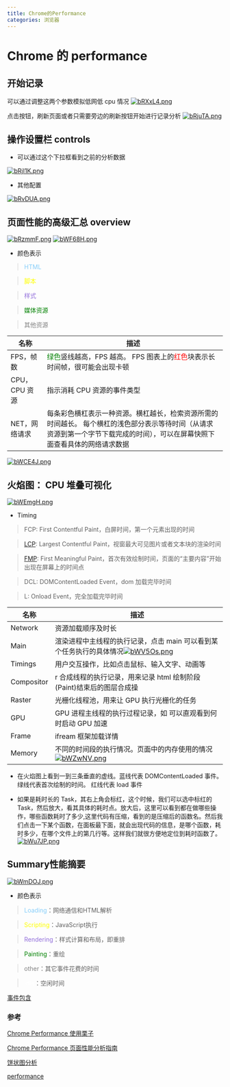 ```yaml
---
title: Chrome的Performance
categories: 浏览器
---
```


# Chrome 的 performance

## 开始记录

可以通过调整这两个参数模拟低网低 cpu 情况 [![bRXxL4.png](https://s1.ax1x.com/2022/03/09/bRXxL4.png)](https://imgtu.com/i/bRXxL4)

点击按钮，刷新页面或者只需要旁边的刷新按钮开始进行记录分析 [![bRjuTA.png](https://s1.ax1x.com/2022/03/09/bRjuTA.png)](https://imgtu.com/i/bRjuTA)

## 操作设置栏 controls

- 可以通过这个下拉框看到之前的分析数据

[![bRjI1K.png](https://s1.ax1x.com/2022/03/09/bRjI1K.png)](https://imgtu.com/i/bRjI1K)

- 其他配置

[![bRvDUA.png](https://s1.ax1x.com/2022/03/09/bRvDUA.png)](https://imgtu.com/i/bRvDUA)

## 页面性能的高级汇总 overview

[![bRzmmF.png](https://s1.ax1x.com/2022/03/09/bRzmmF.png)](https://imgtu.com/i/bRzmmF) [![bWF68H.png](https://s1.ax1x.com/2022/03/09/bWF68H.png)](https://imgtu.com/i/bWF68H)

- 颜色表示
> <font color=#87CEFA>HTML</font>

> <font color=yellow>脚本</font>

> <font color=#9370DB>样式</font>

> <font color=green>媒体资源</font>

> <font color=gray>其他资源</font>

| 名称 | 描述 |
| --- | --- |
| FPS，帧数 | <font color=green>绿色</font>竖线越高，FPS 越高。 FPS 图表上的<font color=red>红色</font>块表示长时间帧，很可能会出现卡顿 |
| CPU，CPU 资源 | 指示消耗 CPU 资源的事件类型 |
| NET，网络请求 | 每条彩色横杠表示一种资源。横杠越长，检索资源所需的时间越长。 每个横杠的浅色部分表示等待时间（从请求资源到第一个字节下载完成的时间），可以在屏幕快照下面查看具体的网络请求数据 |

[![bWCE4J.png](https://s1.ax1x.com/2022/03/09/bWCE4J.png)](https://imgtu.com/i/bWCE4J)

## 火焰图： CPU 堆叠可视化

[![bWEmgH.png](https://s1.ax1x.com/2022/03/09/bWEmgH.png)](https://imgtu.com/i/bWEmgH)


- Timing

> FCP: First Contentful Paint，白屏时间，第一个元素出现的时间

> [LCP](https://zhuanlan.zhihu.com/p/174837488): Largest Contentful Paint，视窗最大可见图片或者文本块的渲染时间

> [FMP](https://blog.csdn.net/qiwoo_weekly/article/details/98818202): First Meaningful Paint，首次有效绘制时间，页面的“主要内容”开始出现在屏幕上的时间点

> DCL: DOMContentLoaded Event，dom 加载完毕时间

> L: Onload Event，完全加载完毕时间

| 名称 | 描述 |
| --- | --- |
| Network | 资源加载顺序及时长 |
| Main | 渲染进程中主线程的执行记录，点击 main 可以看到某个任务执行的具体情况[![bWV5Os.png](https://s1.ax1x.com/2022/03/09/bWV5Os.png)](https://imgtu.com/i/bWV5Os) |
| Timings | 用户交互操作，比如点击鼠标、输入文字、动画等 |
| Compositor | r 合成线程的执行记录，用来记录 html 绘制阶段 (Paint)结束后的图层合成操 |
| Raster | 光栅化线程池，用来让 GPU 执行光栅化的任务 |
| GPU | GPU 进程主线程的执行过程记录，如 可以直观看到何时启动 GPU 加速 |
| Frame | ifream 框架加载详情 |
| Memory | 不同的时间段的执行情况。页面中的内存使用的情况[![bWZwNV.png](https://s1.ax1x.com/2022/03/09/bWZwNV.png)](https://imgtu.com/i/bWZwNV) |


* 在火焰图上看到一到三条垂直的虚线。蓝线代表 DOMContentLoaded 事件。 绿线代表首次绘制的时间。 红线代表 load 事件

* 如果是耗时长的 Task，其右上角会标红，这个时候，我们可以选中标红的 Task，然后放大，看其具体的耗时点。放大后，这里可以看到都在做哪些操作，哪些函数耗时了多少,这里代码有压缩，看到的是压缩后的函数名。然后我们点击一下某个函数，在面板最下面，就会出现代码的信息，是哪个函数，耗时多少，在哪个文件上的第几行等。这样我们就很方便地定位到耗时函数了。
[![bWu7JP.png](https://s1.ax1x.com/2022/03/09/bWu7JP.png)](https://imgtu.com/i/bWu7JP)

## Summary性能摘要

[![bWmDOJ.png](https://s1.ax1x.com/2022/03/09/bWmDOJ.png)](https://imgtu.com/i/bWmDOJ)
- 颜色表示
> <font color=#87CEFA>Loading</font>：网络通信和HTML解析

> <font color=yellow>Scripting</font>：JavaScript执行

> <font color=#9370DB>Rendering</font>：样式计算和布局，即重排

> <font color=green>Painting</font>：重绘

> <font color=gray>other</font>：其它事件花费的时间

> <font color=white>Idle</font>：空闲时间

[事件包含](https://www.cnblogs.com/zjjing/p/9106111.html)


### 参考

[Chrome Performance 使用栗子](https://zhuanlan.zhihu.com/p/29879682)

[Chrome Performance 页面性能分析指南](https://zhuanlan.zhihu.com/p/163474573)

[饼状图分析](https://www.jianshu.com/p/b6f87bac5381)

[performance](https://www.cnblogs.com/xiaohuochai/p/9182710.html)